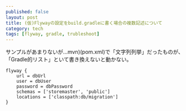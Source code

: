 ```yaml
---
published: false
layout: post
title: (仮)Flywayの設定をbuild.gradleに書く場合の複数記述について
category: tech
tags: [flyway, gradle, trubleshoot]
---
```


サンプルがあまりないが…mvn)(pom.xml)で「文字列列挙」だったものが、「Gradle的リスト」といて書き換えないと動かない。

```
flyway {
    url = dbUrl
    user = dbUser
    password = dbPassword
    schemas = ['storemaster', 'public']
    locations = ['classpath:db/migration']
}
```
